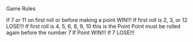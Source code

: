 Game Rules

If 7 or 11 on first roll or before making a point WIN!!!
If first roll is 2, 3, or 12 LOSE!!!
If first roll is 4, 5, 6, 8, 9, 10 this is the Point
Point must be rolled again before the number 7
If Point WIN!!!
If 7 LOSE!!!
